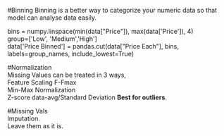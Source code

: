 #Binning
Binning is a better way to categorize your numeric data so that model can analyse data easily.  

bins = numpy.linspace(min(data["Price"]), max(data['Price']), 4)  
group=['Low', 'Medium','High']  
data['Price Binned'] = pandas.cut(data["Price Each"], bins, labels=group_names, include_lowest=True) 

#Normalization  
Missing Values can be treated in 3 ways,  
Feature Scaling F-Fmax  
Min-Max Normalization  
Z-score data-avg/Standard Deviation __Best for outliers__.  

#Missing Vals  
Imputation.  
Leave them as it is.
